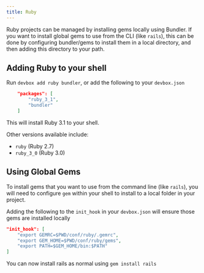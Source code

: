```yaml
---
title: Ruby
---
```


Ruby projects can be managed by installing gems locally using Bundler. If you want to install global gems to use from the CLI (like `rails`), this can be done by configuring bundler/gems to install them in a local directory, and then adding this directory to your path.

## Adding Ruby to your shell

Run `devbox add ruby bundler`, or add the following to your `devbox.json`

```json
    "packages": [
        "ruby_3_1",
        "bundler"
    ]
```

This will install Ruby 3.1 to your shell. 

Other versions available include:  

* `ruby` (Ruby 2.7)
* `ruby_3_0` (Ruby 3.0)

## Using Global Gems

To install gems that you want to use from the command line (like `rails`), you will need to configure `gem` within your shell to install to a local folder in your project. 

Adding the following to the `init_hook` in your `devbox.json` will ensure those gems are installed locally

```json
"init_hook": [
    "export GEMRC=$PWD/conf/ruby/.gemrc",
    "export GEM_HOME=$PWD/conf/ruby/gems",
    "export PATH=$GEM_HOME/bin:$PATH"
]
```

You can now install rails as normal using `gem install rails`